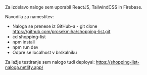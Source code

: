 Za izdelavo naloge sem uporabil ReactJS, TailwindCSS in Firebase.

Navodila za namestitev:
- Naloga se prenese iz GitHub-a - git clone https://github.com/prosekmiha/shopping-list.git
- cd shopping-list
- npm install
- npm run dev
- Odpre se localhost v brskalniku

Za lažje testiranje sem nalogo tudi deployal: https://shopping-list-naloga.netlify.app/
